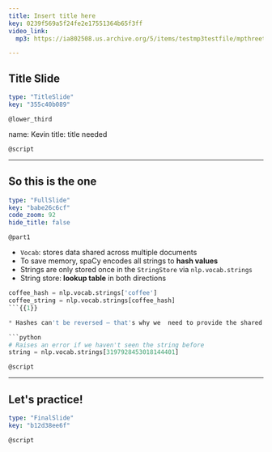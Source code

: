 ```yaml
---
title: Insert title here
key: 0239f569a5f24fe2e17551364b65f3ff
video_link:
  mp3: https://ia802508.us.archive.org/5/items/testmp3testfile/mpthreetest.mp3

---
```

## Title Slide

```yaml
type: "TitleSlide"
key: "355c40b089"
```

`@lower_third`

name: Kevin
title: title needed


`@script`



---
## So this is the one

```yaml
type: "FullSlide"
key: "babe26c6cf"
code_zoom: 92
hide_title: false
```

`@part1`
* `Vocab`: stores data shared across multiple documents
* To save memory, spaCy encodes all strings to **hash values**
* Strings are only stored once in the `StringStore`  via `nlp.vocab.strings`
* String store: **lookup table** in both directions

```python
coffee_hash = nlp.vocab.strings['coffee']
coffee_string = nlp.vocab.strings[coffee_hash]
```{{1}}

* Hashes can't be reversed – that's why we  need to provide the shared vocab

```python
# Raises an error if we haven't seen the string before
string = nlp.vocab.strings[3197928453018144401]
```


`@script`



---
## Let's practice!

```yaml
type: "FinalSlide"
key: "b12d38ee6f"
```

`@script`


